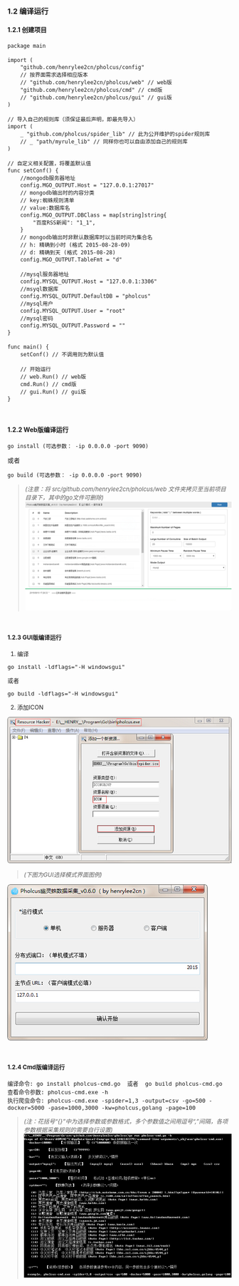 ### 1.2 编译运行

#### 1.2.1 创建项目

```
package main

import (
	"github.com/henrylee2cn/pholcus/config"
	// 按界面需求选择相应版本
	// "github.com/henrylee2cn/pholcus/web" // web版
	"github.com/henrylee2cn/pholcus/cmd" // cmd版
	// "github.com/henrylee2cn/pholcus/gui" // gui版
)

// 导入自己的规则库（须保证最后声明，即最先导入）
import (
	_ "github.com/pholcus/spider_lib" // 此为公开维护的spider规则库
	// _ "path/myrule_lib" // 同样你也可以自由添加自己的规则库
)

// 自定义相关配置，将覆盖默认值
func setConf() {
	//mongodb服务器地址
	config.MGO_OUTPUT.Host = "127.0.0.1:27017"
	// mongodb输出时的内容分类
	// key:蜘蛛规则清单
	// value:数据库名
	config.MGO_OUTPUT.DBClass = map[string]string{
		"百度RSS新闻": "1_1",
	}
	// mongodb输出时非默认数据库时以当前时间为集合名
	// h: 精确到小时 (格式 2015-08-28-09)
	// d: 精确到天 (格式 2015-08-28)
	config.MGO_OUTPUT.TableFmt = "d"

	//mysql服务器地址
	config.MYSQL_OUTPUT.Host = "127.0.0.1:3306"
	//msyql数据库
	config.MYSQL_OUTPUT.DefaultDB = "pholcus"
	//mysql用户
	config.MYSQL_OUTPUT.User = "root"
	//mysql密码
	config.MYSQL_OUTPUT.Password = ""
}

func main() {
	setConf() // 不调用则为默认值

	// 开始运行
	// web.Run() // web版
	cmd.Run() // cmd版
	// gui.Run() // gui版
}

```

&nbsp;

#### 1.2.2 Web版编译运行

```
go install (可选参数： -ip 0.0.0.0 -port 9090)
```
或者
```
go build (可选参数： -ip 0.0.0.0 -port 9090)
```
> *<font size="2">(注意：将 src/github.com/henrylee2cn/pholcus/web 文件夹拷贝至当前项目目录下，其中的go文件可删除)*
![image](../images/webshow_1.jpg)

&nbsp;

#### 1.2.3 GUI版编译运行
1. 编译
```
go install -ldflags="-H windowsgui"
```
或者
```
go build -ldflags="-H windowsgui"
```

2. 添加ICON

![image](../images/addicon.jpg)

> *<font size="2">(下图为GUI选择模式界面图例)*

![image](../images/guishow_0.jpg)

&nbsp;

#### 1.2.4 Cmd版编译运行
```
编译命令: go install pholcus-cmd.go  或者  go build pholcus-cmd.go
查看命令参数: pholcus-cmd.exe -h
执行爬虫命令: pholcus-cmd.exe -spider=1,3 -output=csv -go=500 -docker=5000 -pase=1000,3000 -kw=pholcus,golang -page=100
```

> *<font size="2">(注：花括号“{}”中为选择参数或参数格式，多个参数值之间用逗号“,”间隔，各项参数根据采集规则的需要自行设置)*
![image](../images/cmd.jpg)